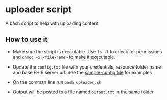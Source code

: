 # uploader script
A bash script to help with uploading content

## How to use it
- Make sure the script is executable. Use `ls -l` to check for permissions and `chmod +x <file-name>` to make it executable.

- Update the `config.txt` file with your credentials, resource folder name and base FHIR server url. See the [sample-config file](sample_config.txt) for examples

- On the comman line run `bash uploader.sh`
- Output will be posted to a file named `output.txt` in the same folder
